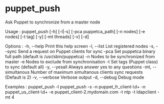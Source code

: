 puppet_push
===========

Ask Puppet to synchronize from a master node


Usage : puppet_push [-h] [-l|-s] [-pca puppetca_path] [-n nodes] [-e nodes] [-t tag] [-y] [-mt threads] [-v] [-d]

Options :
-h, --help
	Print this help screen
-l, --list
	List registered nodes
-s, --sync
	Send a request on Puppet clients for sync
-pca
	Set puppetca binary full path (default is /usr/sbin/puppetca)
-n
	Nodes to be synchronized from master
-e
	Nodes to exclude from synchronisation
-t
	Set tags (Puppet class) to sync (default all)
-y, --yesall
	Always answer yes to any questions
-mt, --simultanous
	Number of maximum simultanous clients sync requests (Default is 2)
-v, --verbose
	Verbose output
-d, --debug
	Debug mode

Examples :
puppet_push -l
puppet_push -s -n puppet_fr_client-\d+ -n puppet_us_client-\d+ -e puppet_client-2.mydomain.com -t ntp -t ldapclient -mt 4
